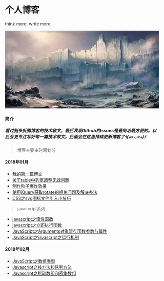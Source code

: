 # 个人博客
think more. write more

![](images/timg.jpg)


#### 简介
##### 看过挺多折腾博客的技术软文，最后发现Github的issues是最简洁最方便的。以后会更专注写好每一篇技术软文。后面会在这里持续更新博客了٩(๑>◡<๑)۶ 

> 博客主要由时间划分
#### 2018年01月
+ [我的第一篇博文](https://github.com/zenghangyu/blog/issues/1) <br>
+ [关于table中列宽调整无效问题](https://github.com/zenghangyu/blog/issues/2)
+ [制作粒子爆炸效果](https://github.com/zenghangyu/blog/issues/3)
+ [使用jQuery获取rotate的相关问题及解决办法](https://github.com/zenghangyu/blog/issues/7)
+ [CSS之svg图标文件引入小技巧](https://github.com/zenghangyu/blog/issues/8)
> javascript系列
+ [javascript之惰性函数](https://github.com/zenghangyu/blog/issues/4)
+ [javascript之立即执行函数](https://github.com/zenghangyu/blog/issues/5)
+ [JavaScript之Arguments对象暂存函数参数与属性 ](https://github.com/zenghangyu/blog/issues/6)
+ [JavaScript之javascript之运行机制](https://github.com/zenghangyu/blog/blob/master/javascript%E8%BD%AC%E8%BD%BD%E7%B3%BB%E5%88%97/javascript%E4%B9%8B%E8%BF%90%E8%A1%8C%E6%9C%BA%E5%88%B6.md)

#### 2018年02月
+ [JavaScript之数组类型 ](https://github.com/zenghangyu/blog/issues/9)
+ [Javascript之栈方法和队列方法 ](https://github.com/zenghangyu/blog/issues/10)
+ [Javascript之稀疏数组和密集数组](https://github.com/zenghangyu/blog/issues/11)

